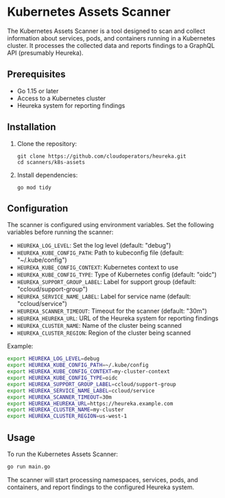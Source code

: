 # Kubernetes Assets Scanner

The Kubernetes Assets Scanner is a tool designed to scan and collect information about services, pods, and containers running in a Kubernetes cluster. It processes the collected data and reports findings to a GraphQL API (presumably Heureka).

## Prerequisites

- Go 1.15 or later
- Access to a Kubernetes cluster
- Heureka system for reporting findings

## Installation

1. Clone the repository:
   ```
   git clone https://github.com/cloudoperators/heureka.git
   cd scanners/k8s-assets
   ```

2. Install dependencies:
   ```
   go mod tidy
   ```

## Configuration

The scanner is configured using environment variables. Set the following variables before running the scanner:

- `HEUREKA_LOG_LEVEL`: Set the log level (default: "debug")
- `HEUREKA_KUBE_CONFIG_PATH`: Path to kubeconfig file (default: "~/.kube/config")
- `HEUREKA_KUBE_CONFIG_CONTEXT`: Kubernetes context to use
- `HEUREKA_KUBE_CONFIG_TYPE`: Type of Kubernetes config (default: "oidc")
- `HEUREKA_SUPPORT_GROUP_LABEL`: Label for support group (default: "ccloud/support-group")
- `HEUREKA_SERVICE_NAME_LABEL`: Label for service name (default: "ccloud/service")
- `HEUREKA_SCANNER_TIMEOUT`: Timeout for the scanner (default: "30m")
- `HEUREKA_HEUREKA_URL`: URL of the Heureka system for reporting findings
- `HEUREKA_CLUSTER_NAME`: Name of the cluster being scanned
- `HEUREKA_CLUSTER_REGION`: Region of the cluster being scanned

Example:

```bash
export HEUREKA_LOG_LEVEL=debug
export HEUREKA_KUBE_CONFIG_PATH=~/.kube/config
export HEUREKA_KUBE_CONFIG_CONTEXT=my-cluster-context
export HEUREKA_KUBE_CONFIG_TYPE=oidc
export HEUREKA_SUPPORT_GROUP_LABEL=ccloud/support-group
export HEUREKA_SERVICE_NAME_LABEL=ccloud/service
export HEUREKA_SCANNER_TIMEOUT=30m
export HEUREKA_HEUREKA_URL=https://heureka.example.com
export HEUREKA_CLUSTER_NAME=my-cluster
export HEUREKA_CLUSTER_REGION=us-west-1
```

## Usage

To run the Kubernetes Assets Scanner:

```bash
go run main.go
```

The scanner will start processing namespaces, services, pods, and containers, and report findings to the configured Heureka system.

